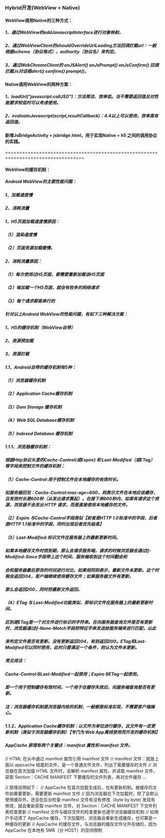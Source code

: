 ### Hybrid开发(WebView + Native)




#### WebView调用Native的三种方式：

##### 1、通过WebView的addJavascriptInterface进行对象映射。


##### 2、通过WebViewClient的shouldOverrideUrlLoading方法回调拦截url：一般根据scheme（协议格式）、authority（协议名）来判定。


##### 3、通过WebChromeClient的 onJSAlert() onJsPrompt() onJsConfirm() 回调拦截Js对话框alert() confirm() prompt()。




#### Native调用WebView的两种方案：

##### 1、loadUrl("javascript:callJS()")：方法简洁、效率低。当不需要返回值且对性能要求较低时可以考虑使用。

##### 2、evaluateJavascript(script,resultCallback)：4.4以上可以使用，效率高有返回值。




#### 新增JsBridgeActivity + jsbridge.html，用于实现Native + h5 之间的调用协议的实践。


==================================================================================


#### WebView的缓存机制：

##### Android WebView的主要性能问题：
##### 1、加载速度慢
##### 2、消耗流量


##### 1、H5页面加载速度慢原因：
##### （1）渲染速度慢
##### （2）页面资源加载缓慢。


##### 2、消耗流量原因：
##### （1）每次使用过H5页面，都需要重新加载该H5页面
##### （2）每加载一个H5页面，就会有较多的网络请求
##### （3）每个请求都是串行的


##### 针对以上Android WebView的性能问题，有如下三种解决方案：
##### 1、H5的缓存机制（WebView自带）
##### 2、资源预加载
##### 3、资源拦截

##### 1.1、Android自带的缓存机制有5种： 
##### （1）浏览器缓存机制
##### （2）Application Cache缓存机制
##### （3）Dom Storage 缓存机制
##### （4）Web SQL Database缓存机制
##### （5）Indexed Database 缓存机制
##### 
##### 1.1.1、浏览器缓存机制：
##### 根据Http协议头里的Cache-Control(或Expire) 和 Last-Modified（或ETag）等字段来控制文件的缓存机制：
##### （1）Cache-Control:用于控制文件在本地缓存的有效时长。
##### 如服务器回包：Cache-Control:max-age=600，则表示文件在本地应该缓存，且有效时长是600秒（从发出请求算起）。在接下来600秒内，如果有请求这个资源，浏览器不会发出 HTTP 请求，而是直接使用本地缓存的文件。
##### （2）Expire 与Cache-Control字段类似【前者是HTTP 1.0标准中的字段，后者是HTTP 1.1标准中的字段，同时出现后者优先级高】
##### （3）Last-Modified:标识文件在服务器上的最新更新时间。
##### 如果本地缓存文件时效到期，那么会请求服务端，请求的时候浏览器会通过If-Modified-Since字段带上这个时间，服务端收到这个时间戳会和
##### 会和服务器最后更改的时间进行对比，如果相同则表示，最新文件未更新。这个时候会返回304，客户端继续使用缓存文件；如果服务器文件有更新，
##### 那么会返回200，同时把最新文件返回。
##### （4）ETag 与 Last-Modified功能类似，即标识文件在服务器上的最新更新时间。
##### 区别是ETag是一个对文件进行标识的字符串。在向服务器查询文件是否有更新时，浏览器通过If-None-Match字段把特征字串发送给服务端来进行匹配，以此
##### 来判定文件是否有更新。没有更新返回304，有则返回200。ETag和Last-Modified可以同时使用，此时只要满足一个条件，则认为文件未更新。

##### 常见用法： 
##### Cache-Control与Last-Modified一起使用；Expire与ETag一起使用。
##### 即一个用于控制缓存有效时间，一个用于在缓存失效后，向服务端查询是否有更新。

##### 注：浏览器缓存机制是浏览器内核的机制，一般都是标准实现，不需要客户端操心。 
#####
##### 1.1.2、Application Cache缓存机制：以文件为单位进行缓存，且文件有一定更新机制（类似于浏览器缓存机制）【专门为 Web App离线使用而开发的缓存机制】
#####  AppCache 原理有两个关键点：manifest 属性和 manifest 文件。

<!DOCTYPE html>
<html manifest="demo_html.appcache">
// HTML 在头中通过 manifest 属性引用 manifest 文件
// manifest 文件：就是上面以 appcache 结尾的文件，是一个普通文件文件，列出了需要缓存的文件
// 浏览器在首次加载 HTML 文件时，会解析 manifest 属性，并读取 manifest 文件，获取 Section：CACHE MANIFEST 下要缓存的文件列表，再对文件缓存
<body>
...
</body>
</html>

// 原理说明如下：
// AppCache 在首次加载生成后，也有更新机制。被缓存的文件如果要更新，需要更新 manifest 文件
// 因为浏览器在下次加载时，除了会默认使用缓存外，还会在后台检查 manifest 文件有没有修改（byte by byte)
发现有修改，就会重新获取 manifest 文件，对 Section：CACHE MANIFEST 下文件列表检查更新
// manifest 文件与缓存文件的检查更新也遵守浏览器缓存机制
// 如用户手动清了 AppCache 缓存，下次加载时，浏览器会重新生成缓存，也可算是一种缓存的更新
// AppCache 的缓存文件，与浏览器的缓存文件分开存储的，因为 AppCache 在本地有 5MB（分 HOST）的空间限制

##### 
#####
#####
#####
#####

 